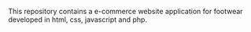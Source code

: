 This repository contains a e-commerce website application for footwear developed in html, css, javascript and php.
